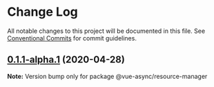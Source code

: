 # Change Log

All notable changes to this project will be documented in this file.
See [Conventional Commits](https://conventionalcommits.org) for commit guidelines.

## [0.1.1-alpha.1](https://github.com/aceHubert/vue-async/compare/@vue-async/resource-manager@0.1.1-alpha.0...@vue-async/resource-manager@0.1.1-alpha.1) (2020-04-28)

**Note:** Version bump only for package @vue-async/resource-manager
